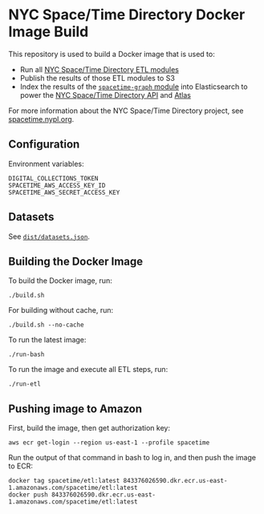 # NYC Space/Time Directory Docker Image Build

This repository is used to build a Docker image that
is used to:

- Run all [NYC Space/Time Directory ETL modules](https://github.com/nypl-spacetime/spacetime-etl)
- Publish the results of those ETL modules to S3
- Index the results of the [`spacetime-graph` module](https://github.com/nypl-spacetime/etl-spacetime-graph) into Elasticsearch to power the [NYC Space/Time Directory API](https://github.com/nypl-spacetime/spacetime-api) and [Atlas](https://github.com/nypl-spacetime/atlas)

For more information about the NYC Space/Time Directory project, see [spacetime.nypl.org](http://spacetime.nypl.org).

## Configuration

Environment variables:

    DIGITAL_COLLECTIONS_TOKEN
    SPACETIME_AWS_ACCESS_KEY_ID
    SPACETIME_AWS_SECRET_ACCESS_KEY

## Datasets

See [`dist/datasets.json`](dist/datasets.json).

## Building the Docker Image

To build the Docker image, run:

    ./build.sh

For building without cache, run:

    ./build.sh --no-cache

To run the latest image:

    ./run-bash

To run the image and execute all ETL steps, run:

    ./run-etl

## Pushing image to Amazon

First, build the image, then get authorization key:

    aws ecr get-login --region us-east-1 --profile spacetime

Run the output of that command in bash to log in, and then push the image to ECR:

    docker tag spacetime/etl:latest 843376026590.dkr.ecr.us-east-1.amazonaws.com/spacetime/etl:latest
    docker push 843376026590.dkr.ecr.us-east-1.amazonaws.com/spacetime/etl:latest
